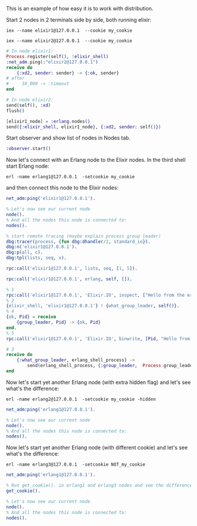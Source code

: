 This is an example of how easy it is to work with distribution.

Start 2 nodes in 2 terminals side by side, both running elixir:
```
iex --name elixir1@127.0.0.1  --cookie my_cookie
```
```
iex --name elixir2@127.0.0.1  --cookie my_cookie
```

```elixir
# In node elixir1:
Process.register(self(), :elixir_shell)
:net_adm.ping(:"elixir2@127.0.0.1")
receive do
    {:xd2, sender: sender} -> {:ok, sender}
# after
#     10_000 -> :timeout
end

# In node elixir2:
send(self(), :xd)
flush()

[elixir1_node] = :erlang.nodes()
send({:elixir_shell, elixir1_node}, {:xd2, sender: self()})
```

Start observer and show list of nodes in Nodes tab.

```elixir
:observer.start()
```

Now let's connect with an Erlang node to the Elixir nodes.
In the third shell start Erlang node:
```
erl -name erlang1@127.0.0.1  -setcookie my_cookie
```
and then connect this node to the Elixir nodes:

```erlang
net_adm:ping('elixir1@127.0.0.1').

% Let's now see our current node
node().
% And all the nodes this node is connected to:
nodes().

% start remote tracing (maybe explain process group leader)
dbg:tracer(process, {fun dbg:dhandler/2, standard_io}).
dbg:n('elixir1@127.0.0.1').
dbg:p(all, c).
dbg:tpl(lists, seq, x).

rpc:call('elixir1@127.0.0.1', lists, seq, [1, 5]).

rpc:call('elixir1@127.0.0.1', erlang, self, []).

% 1
rpc:call('elixir1@127.0.0.1', 'Elixir.IO', inspect, ["Hello from the erlang1 node"]).
% 2
{elixir_shell, 'elixir1@127.0.0.1'} ! {what_group_leader, self()}.
% 4
{ok, Pid} = receive
    {group_leader, Pid} -> {ok, Pid}
end.
% 5
rpc:call('elixir1@127.0.0.1', 'Elixir.IO', binwrite, [Pid, "Hello from the erlang1 node"]).
```

```elixir
# 3
receive do
    {:what_group_leader, erlang_shell_process} ->
        send(erlang_shell_process, {:group_leader,  Process.group_leader()})
end

```
Now let's start yet another Erlang node (with extra hidden flag) and let's see what's the difference:

```
erl -name erlang2@127.0.0.1  -setcookie my_cookie -hidden 
```

```erlang
net_adm:ping('erlang1@127.0.0.1').

% Let's now see our current node
node().
% And all the nodes this node is connected to:
nodes().
```

Now let's start yet another Erlang node (with different cookie) and let's see what's the difference:
```
erl -name erlang3@127.0.0.1  -setcookie NOT_my_cookie
```
```erlang
net_adm:ping('erlang1@127.0.0.1').

% Run get_cookie(). in erlang1 and erlang3 nodes and see the difference.
get_cookie().

% Let's now see our current node
node().
% And all the nodes this node is connected to:
nodes().
```

